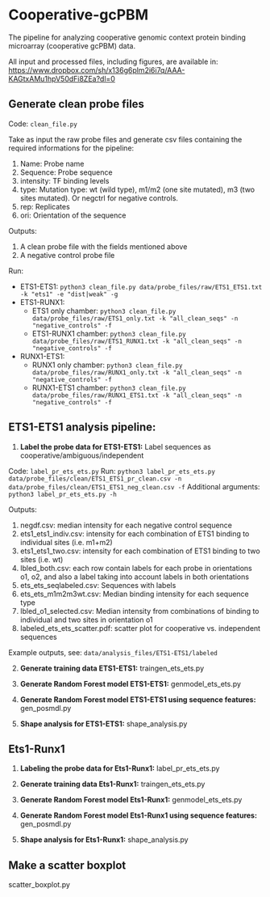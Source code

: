 # Cooperative-gcPBM
The pipeline for analyzing cooperative genomic context protein binding microarray (cooperative gcPBM) data.

All input and processed files, including figures, are available in: https://www.dropbox.com/sh/x136g6plm2i6i7q/AAA-KAGtxAMu1hpV50dFi8ZEa?dl=0

## Generate clean probe files
Code: `clean_file.py`

Take as input the raw probe files and generate csv files containing the required informations for the pipeline:
1. Name: Probe name
2. Sequence: Probe sequence
3. intensity: TF binding levels
4. type: Mutation type: wt (wild type), m1/m2 (one site mutated), m3 (two sites mutated). Or negctrl for negative controls.
5. rep: Replicates
6. ori: Orientation of the sequence

Outputs:
1. A clean probe file with the fields mentioned above
2. A negative control probe file

Run:
- ETS1-ETS1: `python3 clean_file.py data/probe_files/raw/ETS1_ETS1.txt -k "ets1" -e "dist|weak" -g`
- ETS1-RUNX1:
  - ETS1 only chamber: `python3 clean_file.py data/probe_files/raw/ETS1_only.txt -k "all_clean_seqs" -n "negative_controls" -f`
  - ETS1-RUNX1 chamber: `python3 clean_file.py data/probe_files/raw/ETS1_RUNX1.txt -k "all_clean_seqs" -n "negative_controls" -f`
- RUNX1-ETS1:
  - RUNX1 only chamber: `python3 clean_file.py data/probe_files/raw/RUNX1_only.txt -k "all_clean_seqs" -n "negative_controls" -f`
  - RUNX1-ETS1 chamber: `python3 clean_file.py data/probe_files/raw/RUNX1_ETS1.txt -k "all_clean_seqs" -n "negative_controls" -f`


## ETS1-ETS1 analysis pipeline:
1. **Label the probe data for ETS1-ETS1:**
Label sequences as cooperative/ambiguous/independent

Code: `label_pr_ets_ets.py`
Run: `python3 label_pr_ets_ets.py data/probe_files/clean/ETS1_ETS1_pr_clean.csv -n data/probe_files/clean/ETS1_ETS1_neg_clean.csv -f`
Additional arguments: `python3 label_pr_ets_ets.py -h`

Outputs:
1. negdf.csv: median intensity for each negative control sequence
2. ets1_ets1_indiv.csv: intensity for each combination of ETS1 binding to individual sites (i.e. m1+m2)
3. ets1_ets1_two.csv: intensity for each combination of ETS1 binding to two sites (i.e. wt)
4. lbled_both.csv: each row contain labels for each probe in orientations o1, o2, and also a label taking into account labels in both orientations
5. ets_ets_seqlabeled.csv: Sequences with labels
6. ets_ets_m1m2m3wt.csv: Median binding intensity for each sequence type
7. lbled_o1_selected.csv: Median intensity from combinations of binding to individual and two sites in orientation o1
8. labeled_ets_ets_scatter.pdf: scatter plot for cooperative vs. independent sequences

Example outputs, see: `data/analysis_files/ETS1-ETS1/labeled`

2. **Generate training data ETS1-ETS1:**
traingen_ets_ets.py

3. **Generate Random Forest model ETS1-ETS1:**
genmodel_ets_ets.py

4. **Generate Random Forest model ETS1-ETS1 using sequence features:**
gen_posmdl.py

5. **Shape analysis for ETS1-ETS1:**
shape_analysis.py

## Ets1-Runx1
1. **Labeling the probe data for Ets1-Runx1:**
label_pr_ets_ets.py

2. **Generate training data Ets1-Runx1:**
traingen_ets_ets.py

3. **Generate Random Forest model Ets1-Runx1:**
genmodel_ets_ets.py

4. **Generate Random Forest model Ets1-Runx1 using sequence features:**
gen_posmdl.py

5. **Shape analysis for Ets1-Runx1:**
shape_analysis.py

## Make a scatter boxplot
scatter_boxplot.py
